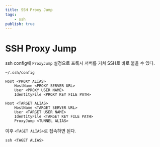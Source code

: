 ```yaml
---
title: SSH Proxy Jump
tags:
    - ssh
publish: true
---
```


# SSH Proxy Jump

ssh config에 `ProxyJump` 설정으로 프록시 서버를 거쳐 SSH로 바로 붙을 수 있다.

`~/.ssh/config`

```shell
Host <PROXY ALIAS>
    HostName <PROXY SERVER URL>
    User <PROXY USER NAME>
    IdentityFile <PROXY KEY FILE PATH>

Host <TARGET ALIAS>
    HostName <TARGET SERVER URL>
    User <TARGET USER NAME>
    IdentityFile <TARGET KEY FILE PATH>
    ProxyJump <TUNNEL ALIAS>
```

이후 `<TAGET ALIAS>`로 접속하면 된다.

```shell
ssh <TAGET ALIAS>
```
